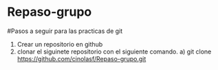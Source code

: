 # Repaso-grupo


#Pasos a seguir para las practicas de git
1) Crear un repositorio en github
2) clonar el siguinete repositorio con el siguiente comando.
   a) git clone https://github.com/cinolasf/Repaso-grupo.git
